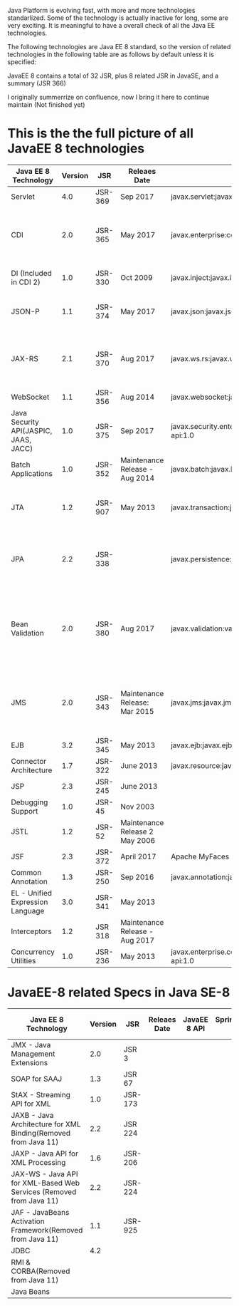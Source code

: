 
Java Platform is evolving fast, with more and more technologies standarlized.
Some of the technology is actually inactive for long, some are very exciting.
It is meaningful to have a overall check of all the Java EE technologies.

The following technologies are Java EE 8 standard, so the version of related technologies in the following table are as follows by default unless it is specified:

JavaEE 8 contains a total of 32 JSR, plus 8 related JSR in JavaSE, and a summary (JSR 366)

I originally summerrize on confluence, now I bring it here to continue maintain (Not finished yet)


# This is the the full picture of all JavaEE 8 technologies

| Java EE 8 Technology  | Version   |     JSR  | Releaes Date  | JavaEE 8 API  | Implementation |Spring5/SpringBoot 2.2  |
| --------------------- | --------- | -------- | ------------- | ---------- | -------------- | ------------- |
| Servlet               | 4.0                | JSR-369       | Sep 2017     | javax.servlet:javax.servlet-api:4.0.0  | Spring can be configured with embedded Servlet Servers such as Tomcat or Jetty. | Servlet Glassfish 5 Tomcat Jetty Wildfly |
|CDI|2.0|JSR-365|May 2017|javax.enterprise:cdi-api:2.0|Spring/SpringBoot implements CDI in its own way.Spring doesn't implement Java EE CDI 2.0 and is confirmed that they will support CDI 2 in the near future.|Full Implement CDI 2: Weld 3(Seam)  - Used by JBOSS;Apache OpenWebBeans  - Used by TomEE|
|DI (Included in CDI 2)|1.0|JSR-330|Oct 2009|javax.inject:javax.inject:1|Spring implements DI 1.0 (JSR-330) which is a subset of CDI 2.|Implementation of DI: Spring Guice Dagger|
|JSON-P|1.1|JSR-374|May 2017|javax.json:javax.json-api:1.1| |Implementation of JSON-P: Glassfish javax.json - Used by JBoss|
|JAX-RS|2.1|JSR-370|Aug 2017|javax.ws.rs:javax.ws.rs-api:2.1| |Full Implementation: Jersey(2.27) - Eclipse-RESTeasy - Used by JBOSS; Apache-CXF(3.2.0) - used by TomEE+|
|WebSocket|1.1|JSR-356|Aug 2014|javax.websocket:javax.websocket-api:1.1|Tyrus - Used by Glassfish; Tomcat, Jetty;Undertow - Used by Wildfly|
|Java Security API(JASPIC, JAAS, JACC)|1.0|JSR-375|Sep 2017|javax.security.enterprise:javax.security.enterprise-api:1.0|Soteria - Used by Glassfish(org.glassfish.soteria:javax.security.enterprise:1.0)|
|Batch Applications|1.0|JSR-352|Maintenance Release - Aug 2014|javax.batch:javax.batch-api:1.0.1|JBatch; Spring Batch 3| Spring Batch 3 is a full implementation of JSR 352 |
|JTA|1.2|JSR-907|May 2013|javax.transaction:javax.transaction-api:1.2|Glassfish 5;Apache Geronimo Transaction - Used by TomEE;Narayana(Seam) - Used by Wildfly; Atomikos - A commercial JPA;Bitronix - Not active, but a popular standalone one.|Spring provides an abstraction on top of  Transaction Management, including JTA.|
|JPA|2.2|JSR-338||javax.persistence:javax.persistence-api:2.2|Full Implementation of JPA 2.2; EclipseLink 2.7 onwards; Hibernate 5.3 onwards;DataNucleus 5.1 onwards|Spring DATA JPA is an abstraction which builds on top of other JPA provider such as Hibernate JPA|
|Bean Validation|2.0|JSR-380|Aug 2017|javax.validation:validation-api:2.0.0.final|Hibernate Validator - Used by JBoss;Apache BVal - Used by TomEE |Spring integrates with Hibernate Validation.The thing to flag is that spring doesn't turn on validation by default, there is a need to use @Valid to turn it on|
|JMS|2.0|JSR-343|Maintenance Release: Mar 2015|javax.jms:javax.jms-api:2.0|Eclipse OpenMQ - Used in GlassFish<br> Apache ActiveMQ  - Used by TomEE+;Active MQ 5 - Classic - doesn't support JMS 2 <br> Active MQ Artemis support JMS 2 <br> RabbitMQ - Not a compliance to JMS <br> HornetQ - Full compliance of JMS2, has merged to Artemis <br> Amazon SQS - Support JMS 1.1|
|EJB|3.2|JSR-345|May 2013|javax.ejb:javax.ejb-api:3.2|Apache OpenEJB - Used by TomEE Glassfish 5.0|
|Connector Architecture|1.7|JSR-322|June 2013|javax.resource:javax.resource-api:1.7|GlassFish 5.0 Apache Geronimo Connector - Used by TomEE+|
|JSP|2.3|JSR-245|June 2013|||
|Debugging Support|1.0|JSR-45|Nov 2003|||
|JSTL|1.2|JSR-52|Maintenance Release 2 May 2006|||
|JSF|2.3|JSR-372|April 2017|Apache MyFaces - Used by TomEE+(Not sure TomEE)||
|Common Annotation|1.3|JSR-250|Sep 2016|javax.annotation:javax.annotation-api:1.3||
|EL - Unified Expression Language|3.0|JSR-341|May 2013|||
|Interceptors|1.2|JSR 318|Maintenance Release - Aug 2017|||
|Concurrency Utilities|1.0|JSR-236|May 2013|javax.enterprise.concurrent:javax.enterprise.concurrent-api:1.0|

# JavaEE-8 related Specs in Java SE-8

| Java EE 8 Technology   | Version |     JSR       | Releaes Date  | JavaEE 8 API  | Spring5/SpringBoot 2.2 | Implementation -  Reference Implementation |
| --------------------- | ----------------- | ------------- | ------------- | ------------- | --------------------- | ------------- |
|JMX - Java Management Extensions|2.0|JSR 3||||
|SOAP for SAAJ|1.3|JSR 67||||
|StAX - Streaming API for XML|1.0|JSR-173||||
|JAXB - Java Architecture for XML Binding(Removed from Java 11)|2.2|JSR 224||||
|JAXP - Java API for XML Processing|1.6|JSR-206||||
|JAX-WS - Java API for XML-Based Web Services (Removed from Java 11)|2.2|JSR-224||||
|JAF - JavaBeans Activation Framework(Removed from Java 11)|1.1|JSR-925||||
|JDBC|4.2|||||
|RMI & CORBA(Removed from Java 11)||||||
|Java Beans||||||
